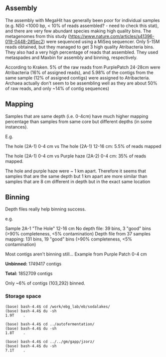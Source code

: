 ## Assembly 
The assembly with MegaHit has generally been poor for individual samples (e.g. N50 <1000 bp, < 10% of reads assembled? - need to check this stat), and there are very few abundant species making high quality bins. The metagenomes from this study (https://www.nature.com/articles/s41396-019-0448-2#Sec2) were sequenced using a MiSeq sequencer. Only 5-15M reads obtained, but they managed to get 3 high quality Atribacteria bins. They also had a very high percentage of reads that assembled. They used metaspades and Maxbin for assembly and binning, respectively. 


According to Kraken. 5% of the raw reads from PurplePatch 24-28cm were Atribacteria (16% of assigned reads), and 5.98% of the contigs from the same sample (12% of assigned contigs) were assigned to Atribacteria. Archaea actually don't seem to be assembling well as they are about 50% of raw reads, and only ~14% of contig sequences) 


## Mapping

Samples that are same depth (i.e. 0-4cm) have much higher mapping percentage than samples from same core but different depths (in some instances). 

E.g. 

The hole (2A-1) 0-4 cm vs The hole (2A-1) 12-16 cm: 5.5% of reads mapped

The hole (2A-1) 0-4 cm vs Purple haze (2A-2) 0-4 cm: 35% of reads mapped. 

The hole and purple haze were ~ 1 km apart. Therefore it seems that samples that are the same depth but 1 km apart are more similar than samples that are 8 cm different in depth but in the exact same location


## Binning

Depth files really help binning success.

e.g. 

Sample 2A-1 "The Hole" 12-16 cm
No depth file: 39 bins, 3 "good" bins (>90% completeness, <5% contamination)
Depth file from 37 samples mapping: 131 bins, 19 "good" bins (>90% completeness, <5% contamination)


Most contigs aren't binning still... 
Example from Purple Patch 0-4 cm 

**Unbinned:** 
1749417 contigs

**Total:**
1852709 contigs 

Only ~6% of contigs (103,292) binned. 


### Storage space

```
(base) bash-4.4$ cd /work/ebg_lab/eb/sodalakes/
(base) bash-4.4$ du -sh
1.9T    .

(base) bash-4.4$ cd ../autofermentation/
(base) bash-4.4$ du -sh
1.8T    .

(base) bash-4.4$ cd ../../gm/gapp/jzorz/
(base) bash-4.4$ du -sh
7.1T    .
```
